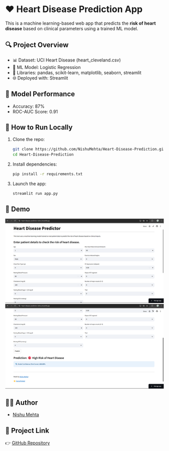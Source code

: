 # ❤️ Heart Disease Prediction App

This is a machine learning-based web app that predicts the **risk of heart disease** based on clinical parameters using a trained ML model.

## 🔍 Project Overview

- 📊 Dataset: UCI Heart Disease (heart_cleveland.csv)
- 📌 ML Model: Logistic Regression
- 🧠 Libraries: pandas, scikit-learn, matplotlib, seaborn, streamlit
- 🌐 Deployed with: Streamlit

## 🧪 Model Performance

- Accuracy: 87%
- ROC-AUC Score: 0.91

## 🚀 How to Run Locally

1. Clone the repo:
   ```bash
   git clone https://github.com/NishuMehta/Heart-Disease-Prediction.git
   cd Heart-Disease-Prediction
   ```

2. Install dependencies:
   ```bash
   pip install -r requirements.txt
   ```

3. Launch the app:
   ```bash
   streamlit run app.py
   ```

## 📸 Demo

![Demo](/demo/Demo-1.png)
![Demo](/demo/Demo-2.png)

## 🙋‍♀️ Author

- [Nishu Mehta](https://github.com/NishuMehta)

## 🔗 Project Link

👉 [GitHub Repository](https://github.com/NishuMehta/Heart-Disease-Prediction)